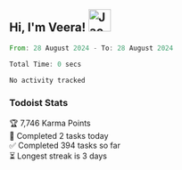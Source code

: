 <h2> Hi, I'm Veera! <img src="https://raw.githubusercontent.com/Tarikul-Islam-Anik/Animated-Fluent-Emojis/master/Emojis/Activities/Jack-O-Lantern.png" alt="Jack-O-Lantern" width="40" height="40" /></h2>




<!--START_SECTION:waka-->

```rust
From: 28 August 2024 - To: 28 August 2024

Total Time: 0 secs

No activity tracked
```

<!--END_SECTION:waka-->


### Todoist Stats

<!-- TODO-IST:START -->
🏆  7,746 Karma Points           
🌸  Completed 2 tasks today           
✅  Completed 394 tasks so far           
⏳  Longest streak is 3 days
<!-- TODO-IST:END -->
<!--
Profile views:
[![](https://visitcount.itsvg.in/api?id=veeravivekt&label=Profile%20Views&color=1&icon=2&pretty=false)](https://visitcount.itsvg.in)
-->
